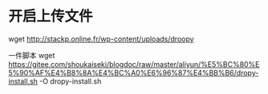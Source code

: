# 开启上传文件
wget http://stackp.online.fr/wp-content/uploads/droopy



一件脚本
wget https://gitee.com/shoukaiseki/blogdoc/raw/master/aliyun/%E5%BC%80%E5%90%AF%E4%B8%8A%E4%BC%A0%E6%96%87%E4%BB%B6/dropy-install.sh -O dropy-install.sh
